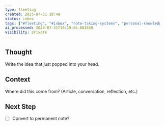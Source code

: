 ```yaml
---
type: fleeting
created: 2025-07-31 18:49
status: inbox
tags: ["#fleeting", "#inbox", "note-taking-systems", "personal-knowledge-management", "productivity-hacks", "thought-management"]
ai_processed: 2025-07-31T19:19:04.081680
visibility: private
---
```

<!--
NOTE: This file uses a static date for validation. For new notes, use:
created: 2025-07-31 18:49
-->

## Thought  
Write the idea that just popped into your head.

## Context  
Where did this come from? (Article, conversation, reflection, etc.)

## Next Step  
- [ ] Convert to permanent note?
